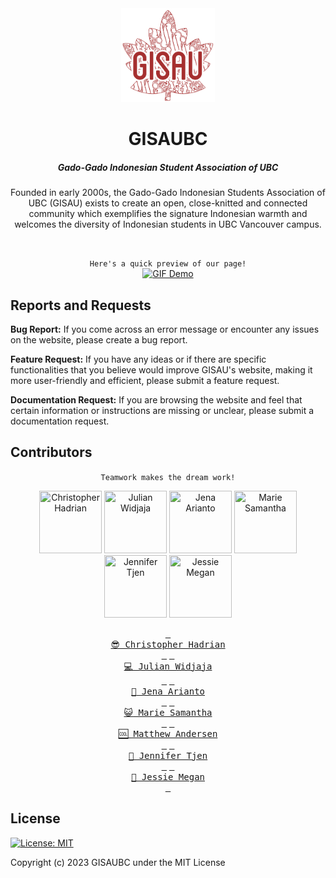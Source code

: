 <div align="center">
<img src="client/src/assets/gisau-logo/gisau.png" width="150" height="150"/>

# GISAUBC

##### Gado-Gado Indonesian Student Association of UBC

Founded in early 2000s, the Gado-Gado Indonesian Students Association of UBC (GISAU) exists to create an open, close-knitted and connected community which exemplifies the signature Indonesian warmth and welcomes the diversity of Indonesian students in UBC Vancouver campus.

<br/>

`Here's a quick preview of our page!`
<br/>
[![GIF Demo](client/src/assets/ReadMe/demo_preview.gif)](https://www.gisaubc.com)

</div>

## Reports and Requests

**Bug Report:** If you come across an error message or encounter any issues on the website, please create a bug report.

**Feature Request:** If you have any ideas or if there are specific functionalities that you believe would improve GISAU's website, making it more user-friendly and efficient, please submit a feature request.

**Documentation Request:** If you are browsing the website and feel that certain information or instructions are missing or unclear, please submit a documentation request.

## Contributors

<div align="center">

`Teamwork makes the dream work!`
<br/>

<a href="https://github.com/chrishadrian"><img src="https://avatars.githubusercontent.com/u/65900990?v=4" title="Christopher Hadrian" width="100" height="100"></a>
<a href="https://github.com/Julian-UBC"><img src="https://avatars.githubusercontent.com/u/84741001?v=4" title="Julian Widjaja" width="100" height="100"></a>
<a href="https://github.com/jenaarianto"><img src="https://avatars.githubusercontent.com/u/91300516?v=4" title="Jena Arianto" width="100" height="100"></a>
<a href="https://github.com/msamanthaf"><img src="https://avatars.githubusercontent.com/u/104884933?v=4" title="Marie Samantha" width="100" height="100"></a>
<a href="https://github.com/Kirby7777"><img src="https://avatars.githubusercontent.com/u/129033549?v=4" title="Jennifer Tjen" width="100" height="100"></a>
<a href="https://github.com/jessiemgn"><img src="https://avatars.githubusercontent.com/u/136426370?v=4" title="Jessie Megan" width="100" height="100"></a>

[<kbd> <br> :sunglasses: Christopher Hadrian <br> </kbd>](https://github.com/chrishadrian)
[<kbd> <br> :computer: Julian Widjaja <br> </kbd>](https://github.com/Julian-UBC)
[<kbd> <br> :art: Jena Arianto <br> </kbd>](https://github.com/jenaarianto)
[<kbd> <br> :smiley_cat: Marie Samantha <br> </kbd>](https://github.com/msamanthaf)
[<kbd> <br> :cool: Matthew Andersen <br> </kbd>](https://github.com/MatthewAnder)
[<kbd> <br> 🍵 Jennifer Tjen <br> </kbd>](https://github.com/Kirby7777)
[<kbd> <br> 🍬 Jessie Megan <br> </kbd>](https://github.com/jessiemgn)

</div>

## License

[![License: MIT](https://img.shields.io/badge/License-MIT-yellow.svg)](https://opensource.org/licenses/MIT)

Copyright (c) 2023 GISAUBC under the MIT License
